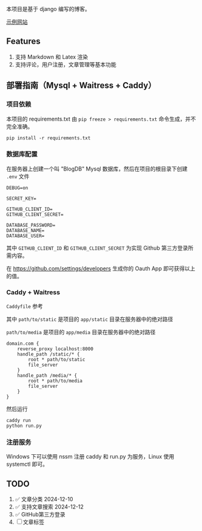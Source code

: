 本项目是基于 django 编写的博客。

[示例网站](https://blog.asyncerror.top)

## Features

1. 支持 Markdown 和 Latex 渲染
2. 支持评论，用户注册，文章管理等基本功能

## 部署指南（Mysql + Waitress + Caddy）

### 项目依赖

本项目的 requirements.txt 由 `pip freeze > requirements.txt` 命令生成，并不完全准确。

```
pip install -r requirements.txt
```

### 数据库配置

在服务器上创建一个叫 "BlogDB" Mysql 数据库，然后在项目的根目录下创建 `.env` 文件

```text
DEBUG=on

SECRET_KEY=

GITHUB_CLIENT_ID=
GITHUB_CLIENT_SECRET=

DATABASE_PASSWORD=
DATABASE_NAME=
DATABASE_USER=
```

其中 `GITHUB_CLIENT_ID` 和 `GITHUB_CLIENT_SECRET` 为实现 Github 第三方登录所需内容。

在 https://github.com/settings/developers 生成你的 Oauth App 即可获得以上的值。

### Caddy + Waitress

`Caddyfile` 参考

其中 `path/to/static` 是项目的 `app/static` 目录在服务器中的绝对路径

`path/to/media` 是项目的 `app/media` 目录在服务器中的绝对路径

```
domain.com {
    reverse_proxy localhost:8000
    handle_path /static/* {
        root * path/to/static
        file_server
    }
    handle_path /media/* {
        root * path/to/media
        file_server
    }
}
```

然后运行 
```
caddy run
python run.py
```

### 注册服务

Windows 下可以使用 nssm 注册 caddy 和 run.py 为服务，Linux 使用 systemctl 即可。

## TODO

1. &#x2705; 文章分类 2024-12-10
2. &#x2705; 支持文章搜索 2024-12-12
3. &#x2705; GitHub第三方登录
4. &#9744; 文章标签